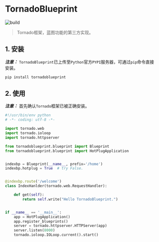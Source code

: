 # TornadoBlueprint

![build](https://travis-ci.org/keepalive555/tornadoblueprint.svg?branch=master)

> Tornado框架，蓝图功能的第三方实现。

## 1. 安装

***注意：*** `TornadoBlueprint`已上传至`Python`官方`PYPI`服务器，可通过`pip`命令直接安装。

```bash
pip install tornadoblueprint
```

## 2. 使用

***注意：*** 首先确认`Tornado`框架已被正确安装。

```python
#!/usr/bin/env python
# -*- coding: utf-8 -*-

import tornado.web
import tornado.ioloop
import tornado.httpserver

from tornadoblueprint.blueprint import Blueprint
from tornadoblueprint.blueprint import HotPlugApplication


indexbp = Blueprint(__name__, prefix='/home')
indexbp.hotplug = True  # try False.


@indexbp.route('/welcome')
class IndexHanlder(tornado.web.RequestHandler):

    def get(self):
        return self.write("Hello TornadoBlueprint.")


if __name__ == '__main__':
    app = HotPlugApplication()
    app.register_blueprints()
    server = tornado.httpserver.HTTPServer(app)
    server.listen(8000)
    tornado.ioloop.IOLoop.current().start()

```
